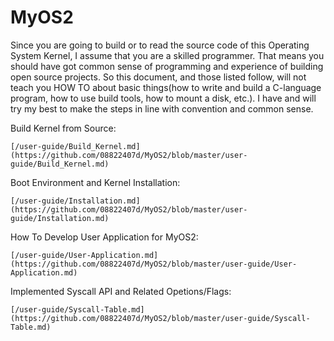 # MyOS2

Since you are going to build or to read the source code of this Operating System Kernel, I assume that you are a skilled programmer. That means you should have got common sense of programming and experience of building open source projects. So this document, and those listed follow, will not teach you HOW TO about basic things(how to write and build a C-language program, how to use build tools, how to mount a disk, etc.). I have and will try my best to make the steps in line with convention and common sense.

Build Kernel from Source:

    [/user-guide/Build_Kernel.md](https://github.com/08822407d/MyOS2/blob/master/user-guide/Build_Kernel.md)

Boot Environment and Kernel Installation:

    [/user-guide/Installation.md](https://github.com/08822407d/MyOS2/blob/master/user-guide/Installation.md)

How To Develop User Application for MyOS2:

    [/user-guide/User-Application.md](https://github.com/08822407d/MyOS2/blob/master/user-guide/User-Application.md)

Implemented Syscall API and Related Opetions/Flags:

    [/user-guide/Syscall-Table.md](https://github.com/08822407d/MyOS2/blob/master/user-guide/Syscall-Table.md)
